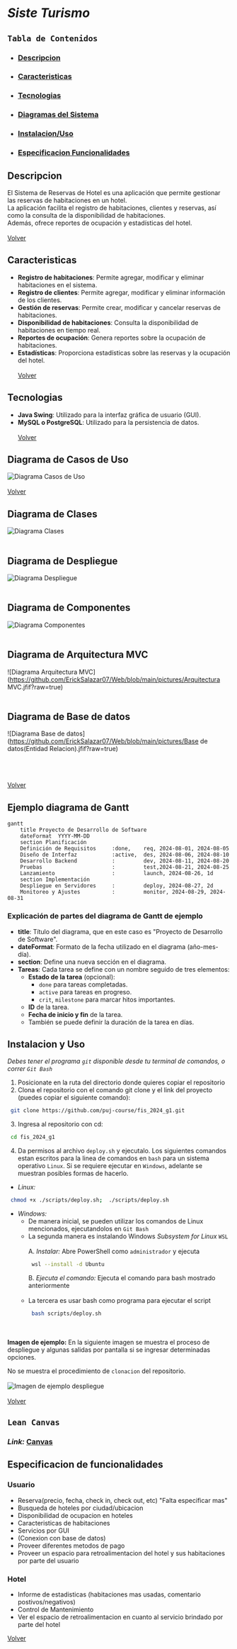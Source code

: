# *Siste Turismo*

<!-- fis_2024_g1 -->

## `Tabla de Contenidos`
- ### [Descripcion](#descripcion "Ir a Descripcion")
- ### [Caracteristicas](#caracteristicas "Ir a Caracteristicas")
- ### [Tecnologias](#tecnologias "Ir a Tecnologias")
- ### [Diagramas del Sistema](#diagrama-de-casos-de-uso "Ir a Diagrama Casos de Uso")
- ### [Instalacion/Uso](#instalacion-y-uso "Ir a Instalacion y Uso")
- ### [Especificacion Funcionalidades](#especificacion-de-funcionalidades "Ir a Especificacion de Funcionalidades")

## Descripcion
El Sistema de Reservas de Hotel es una aplicación que permite gestionar las reservas de habitaciones en un hotel.  
La aplicación facilita el registro de habitaciones, clientes y reservas, así como la consulta de la disponibilidad de habitaciones.  
Además, ofrece reportes de ocupación y estadísticas del hotel.
<br><br>
[Volver](#tabla-de-contenidos "Regresar a tabla de contenidos")

## Caracteristicas
- **Registro de habitaciones**: Permite agregar, modificar y eliminar habitaciones en el sistema.
- **Registro de clientes**: Permite agregar, modificar y eliminar información de los clientes.
- **Gestión de reservas**: Permite crear, modificar y cancelar reservas de habitaciones.
- **Disponibilidad de habitaciones**: Consulta la disponibilidad de habitaciones en tiempo real.
- **Reportes de ocupación**: Genera reportes sobre la ocupación de habitaciones.
- **Estadísticas**: Proporciona estadísticas sobre las reservas y la ocupación del hotel.
<br><br>
[Volver](#tabla-de-contenidos "Regresar a tabla de contenidos")

## Tecnologias
- **Java Swing**: Utilizado para la interfaz gráfica de usuario (GUI).
- **MySQL o PostgreSQL**: Utilizado para la persistencia de datos.
<br><br>
[Volver](#tabla-de-contenidos "Regresar a tabla de contenidos")

## Diagrama de Casos de Uso
![Diagrama Casos de Uso](https://github.com/ErickSalazar07/Web/blob/main/pictures/userCase.png?raw=true)
<br><br>
[Volver](#tabla-de-contenidos "Regresar a tabla de contenidos")

## Diagrama de Clases
![Diagrama Clases](https://github.com/ErickSalazar07/Web/blob/main/pictures/Clases.jfif?raw=true)
<br><br>

## Diagrama de Despliegue
![Diagrama Despliegue](https://github.com/ErickSalazar07/Web/blob/main/pictures/Despliegue.jfif?raw=true)
<br><br>

## Diagrama de Componentes
![Diagrama Componentes](https://github.com/ErickSalazar07/Web/blob/main/pictures/Componentes.jfif?raw=true)
<br><br>

## Diagrama de Arquitectura MVC
![Diagrama Arquitectura MVC](https://github.com/ErickSalazar07/Web/blob/main/pictures/Arquitectura MVC.jfif?raw=true)
<br><br>


## Diagrama de Base de datos
![Diagrama Base de datos](https://github.com/ErickSalazar07/Web/blob/main/pictures/Base de datos(Entidad Relacion).jfif?raw=true)
<br><br>

<br><br>
[Volver](#tabla-de-contenidos "Regresar a tabla de contenidos")

## Ejemplo diagrama de Gantt

```mermaid
gantt
    title Proyecto de Desarrollo de Software
    dateFormat  YYYY-MM-DD
    section Planificación
    Definición de Requisitos     :done,    req, 2024-08-01, 2024-08-05
    Diseño de Interfaz           :active,  des, 2024-08-06, 2024-08-10
    Desarrollo Backend           :         dev, 2024-08-11, 2024-08-20
    Pruebas                      :         test,2024-08-21, 2024-08-25
    Lanzamiento                  :         launch, 2024-08-26, 1d
    section Implementación
    Despliegue en Servidores     :         deploy, 2024-08-27, 2d
    Monitoreo y Ajustes          :         monitor, 2024-08-29, 2024-08-31
```

### Explicación de partes del diagrama de Gantt de ejemplo

- **title**: Título del diagrama, que en este caso es "Proyecto de Desarrollo de Software".
- **dateFormat**: Formato de la fecha utilizado en el diagrama (año-mes-día).
- **section**: Define una nueva sección en el diagrama.
- **Tareas**: Cada tarea se define con un nombre seguido de tres elementos:
  - **Estado de la tarea** (opcional):
    - `done` para tareas completadas.
    - `active` para tareas en progreso.
    - `crit`, `milestone` para marcar hitos importantes.
  - **ID** de la tarea.
  - **Fecha de inicio y fin** de la tarea.
  - También se puede definir la duración de la tarea en días.

## Instalacion y Uso
*Debes tener el programa `git` disponible desde tu terminal de comandos, o correr `Git Bash`*  
1. Posicionate en la ruta del directorio donde quieres copiar el repositorio
2. Clona el repositorio con el comando git clone y el link del proyecto (puedes copiar el siguiente comando):
```sh
 git clone https://github.com/puj-course/fis_2024_g1.git
```
3. Ingresa al repositorio con cd:
```sh
 cd fis_2024_g1
```
4. Da permisos al archivo `deploy.sh` y ejecutalo.
Los siguientes comandos estan escritos para la linea de comandos en `bash` para un sistema operativo `Linux`. Si se requiere ejecutar en `Windows`, adelante se muestran posibles formas de hacerlo.  
 * *Linux:*
 ```sh
  chmod +x ./scripts/deploy.sh;  ./scripts/deploy.sh
 ```
 * *Windows:*  
   * De manera inicial, se pueden utilizar los comandos de Linux mencionados, ejecutandolos en `Git Bash`
   * La segunda manera es instalando Windows *Subsystem for Linux* `WSL`
     <br><br>
     A. *Instalar:* Abre PowerShell como `administrador` y ejecuta
       ```sh
        wsl --install -d Ubuntu
       ```
     B. *Ejecuta el comando:* Ejecuta el comando para bash mostrado anteriormente
     <br><br>
   * La tercera es usar bash como programa para ejecutar el script
     ```sh
      bash scripts/deploy.sh
     ```  
 <br><br>
**Imagen de ejemplo:** En la siguiente imagen se muestra el proceso de despliegue y algunas salidas por pantalla si se ingresar determinadas opciones.

No se muestra el procedimiento de `clonacion` del repositorio.  
<br>
![Imagen de ejemplo despliegue](https://github.com/ErickSalazar07/Web/blob/main/pictures/ejemploDespliegue.png?raw=true)
<br><br>
[Volver](#tabla-de-contenidos "Regresar a tabla de contenidos")

## `Lean Canvas`  
### ***Link:*** [Canvas](https://www.canva.com/design/DAGL5-BW-tM/t6wcoT0ZNaTMHwAL7HTbfA/edit?utm_content=DAGL5-BW-tM&utm_campaign=designshare&utm_medium=link2&utm_source=sharebutton) 

## Especificacion de funcionalidades

### Usuario
* Reserva(precio, fecha, check in, check out, etc) "Falta especificar mas"
* Busqueda de hoteles por ciudad/ubicacion
* Disponibilidad de ocupacion en hoteles
* Caracteristicas de habitaciones
* Servicios por GUI
* (Conexion con base de datos)
* Proveer diferentes metodos de pago
* Proveer un espacio para retroalimentacion del hotel y sus habitaciones por parte del usuario  

### Hotel
* Informe de estadisticas (habitaciones mas usadas, comentario postivos/negativos)  
* Control de Mantenimiento
* Ver el espacio de retroalimentacion en cuanto al servicio brindado por parte del hotel  

[Volver](#tabla-de-contenidos "Regresar a tabla de contenidos")
